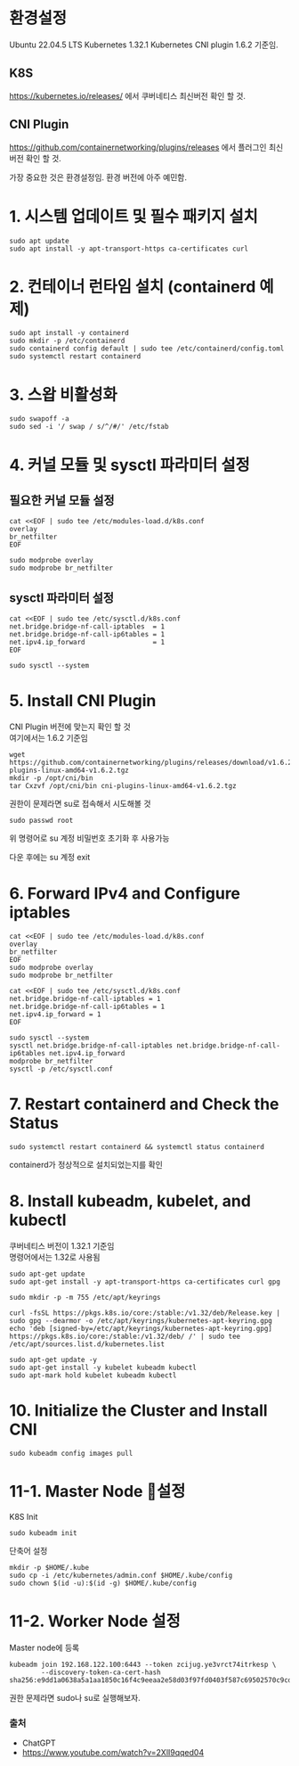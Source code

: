 # 환경설정
Ubuntu 22.04.5 LTS
Kubernetes 1.32.1
Kubernetes CNI plugin 1.6.2
기준임.

## K8S
https://kubernetes.io/releases/
에서 쿠버네티스 최신버전 확인 할 것.

## CNI Plugin
https://github.com/containernetworking/plugins/releases
에서 플러그인 최신버전 확인 할 것.

가장 중요한 것은 환경설정임.
환경 버전에 아주 예민함.

# 1. 시스템 업데이트 및 필수 패키지 설치
```
sudo apt update
sudo apt install -y apt-transport-https ca-certificates curl
```

# 2. 컨테이너 런타임 설치 (containerd 예제)
```
sudo apt install -y containerd
sudo mkdir -p /etc/containerd
sudo containerd config default | sudo tee /etc/containerd/config.toml
sudo systemctl restart containerd
```

# 3. 스왑 비활성화
```
sudo swapoff -a
sudo sed -i '/ swap / s/^/#/' /etc/fstab
```

# 4. 커널 모듈 및 sysctl 파라미터 설정
## 필요한 커널 모듈 설정
```
cat <<EOF | sudo tee /etc/modules-load.d/k8s.conf
overlay
br_netfilter
EOF
```

```
sudo modprobe overlay
sudo modprobe br_netfilter
```

## sysctl 파라미터 설정
```
cat <<EOF | sudo tee /etc/sysctl.d/k8s.conf
net.bridge.bridge-nf-call-iptables  = 1
net.bridge.bridge-nf-call-ip6tables = 1
net.ipv4.ip_forward                 = 1
EOF
```


```
sudo sysctl --system
```

# 5. Install CNI Plugin
CNI Plugin 버전에 맞는지 확인 할 것  
여기에서는 1.6.2 기준임
```
wget https://github.com/containernetworking/plugins/releases/download/v1.6.2/cni-plugins-linux-amd64-v1.6.2.tgz
mkdir -p /opt/cni/bin
tar Cxzvf /opt/cni/bin cni-plugins-linux-amd64-v1.6.2.tgz
```

권한이 문제라면 su로 접속해서 시도해볼 것
```
sudo passwd root
```
위 명령어로 su 계정 비밀번호 초기화 후 사용가능  

다운 후에는 su 계정 exit


# 6. Forward IPv4 and Configure iptables
```
cat <<EOF | sudo tee /etc/modules-load.d/k8s.conf
overlay
br_netfilter
EOF
sudo modprobe overlay
sudo modprobe br_netfilter

cat <<EOF | sudo tee /etc/sysctl.d/k8s.conf
net.bridge.bridge-nf-call-iptables = 1
net.bridge.bridge-nf-call-ip6tables = 1
net.ipv4.ip_forward = 1
EOF

sudo sysctl --system
sysctl net.bridge.bridge-nf-call-iptables net.bridge.bridge-nf-call-ip6tables net.ipv4.ip_forward
modprobe br_netfilter
sysctl -p /etc/sysctl.conf
```

# 7. Restart containerd and Check the Status
```
sudo systemctl restart containerd && systemctl status containerd
```
containerd가 정상적으로 설치되었는지를 확인


# 8. Install kubeadm, kubelet, and kubectl
쿠버네티스 버전이 1.32.1 기준임  
명령어에서는 1.32로 사용됨
```
sudo apt-get update
sudo apt-get install -y apt-transport-https ca-certificates curl gpg

sudo mkdir -p -m 755 /etc/apt/keyrings

curl -fsSL https://pkgs.k8s.io/core:/stable:/v1.32/deb/Release.key | sudo gpg --dearmor -o /etc/apt/keyrings/kubernetes-apt-keyring.gpg
echo 'deb [signed-by=/etc/apt/keyrings/kubernetes-apt-keyring.gpg] https://pkgs.k8s.io/core:/stable:/v1.32/deb/ /' | sudo tee /etc/apt/sources.list.d/kubernetes.list

sudo apt-get update -y
sudo apt-get install -y kubelet kubeadm kubectl
sudo apt-mark hold kubelet kubeadm kubectl
```

# 10. Initialize the Cluster and Install CNI
```
sudo kubeadm config images pull
```

# 11-1. Master Node 설정
K8S Init
```
sudo kubeadm init
```

단축어 설정
```
mkdir -p $HOME/.kube
sudo cp -i /etc/kubernetes/admin.conf $HOME/.kube/config
sudo chown $(id -u):$(id -g) $HOME/.kube/config
```


# 11-2. Worker Node 설정
Master node에 등록
```
kubeadm join 192.168.122.100:6443 --token zcijug.ye3vrct74itrkesp \
        --discovery-token-ca-cert-hash sha256:e9dd1a0638a5a1aa1850c16f4c9eeaa2e58d03f97fd0403f587c69502570c9cd
```
권한 문제라면 sudo나 su로 실행해보자.


### 출처
- ChatGPT  
- https://www.youtube.com/watch?v=2XlI9qqed04  







